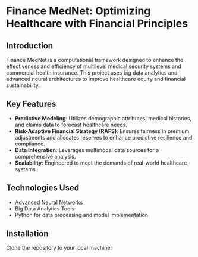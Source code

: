 # Finance MedNet: Optimizing Healthcare with Financial Principles

## Introduction
Finance MedNet is a computational framework designed to enhance the effectiveness and efficiency of multilevel medical security systems and commercial health insurance. This project uses big data analytics and advanced neural architectures to improve healthcare equity and financial sustainability.

## Key Features
- **Predictive Modeling**: Utilizes demographic attributes, medical histories, and claims data to forecast healthcare needs.
- **Risk-Adaptive Financial Strategy (RAFS)**: Ensures fairness in premium adjustments and allocates reserves to enhance predictive resilience and compliance.
- **Data Integration**: Leverages multimodal data sources for a comprehensive analysis.
- **Scalability**: Engineered to meet the demands of real-world healthcare systems.

## Technologies Used
- Advanced Neural Networks
- Big Data Analytics Tools
- Python for data processing and model implementation

## Installation
Clone the repository to your local machine:

